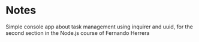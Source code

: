 # Notes
Simple console app about task management using inquirer and uuid, for the second section in the Node.js course of Fernando Herrera